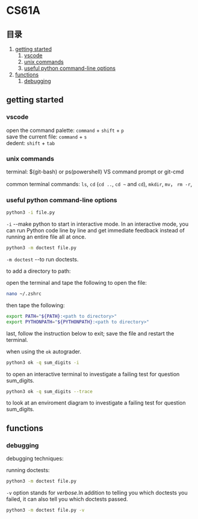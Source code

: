 # CS61A
## 目录
1. [getting started](#getting-started)   
   1. [vscode](#vscode)   
   2. [unix commands](#unix-commands)
   3. [useful python command-line options](#useful-python-command-line-options)
2. [functions](#functions)   
   1. [debugging](#debugging)
## getting started
### vscode
open the command palette: `command` + `shift` + `p`   
save the current file: `command` + `s`   
dedent: `shift` + `tab`   
 
### unix commands
terminal: $(git-bash) or ps(powershell) VS command prompt or git-cmd

common terminal commands: `ls`, `cd` (`cd ..`, `cd ~` and `cd`), `mkdir`, `mv`， `rm -r`, 


### useful python command-line options
```zsh
python3 -i file.py
```
`-i` --make python to start in interactive mode. In an interactive mode, you can run Python code line by line and get immediate feedback instead of running an entire file all at once.

```zsh
python3 -m doctest file.py
```
`-m doctest` --to run doctests.

to add a directory to path:

open the terminal and tape the following to open the file:
```zsh
nano ~/.zshrc
```
then tape the following: 
```zsh
export PATH="${PATH}:<path to directory>"
export PYTHONPATH="${PYTHONPATH}:<path to directory>"
```
last, follow the instruction below to exit; save the file and restart the terminal.

when using the `ok` autograder.
```zsh
python3 ok -q sum_digits -i
```
to open an interactive terminal to investigate a failing test for question sum_digits.

```zsh
python3 ok -q sum_digits --trace
```
to look at an enviroment diagram to investigate a failing test for question sum_digits.


## functions

### debugging
debugging techniques:

running doctests:

```zsh
python3 -m doctest file.py
```
`-v` option stands for *verbose*.In addition to telling you which doctests you failed, it can also tell you which doctests passed.
```zsh
python3 -m doctest file.py -v
```



